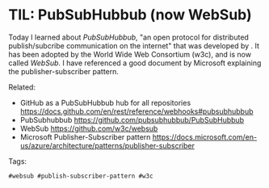 # TIL: PubSubHubbub (now WebSub)

Today I learned about *PubSubHubbub*, "an open protocol for distributed
publish/subcribe communication on the internet" that was developed by . It has been adopted by
the World Wide Web Consortium (w3c), and is now called *WebSub*. I have
referenced a good document by Microsoft explaining the
publisher-subscriber pattern.

Related:

* GitHub as a PubSubHubbub hub for all repositories
	<https://docs.github.com/en/rest/reference/webhooks#pubsubhubbub>
* PubSubhubbub
	<https://github.com/pubsubhubbub/PubSubHubbub>
* WebSub
	<https://github.com/w3c/websub>
* Microsoft Publisher-Subscriber pattern
	<https://docs.microsoft.com/en-us/azure/architecture/patterns/publisher-subscriber>

Tags:

	#websub #publish-subscriber-pattern #w3c
